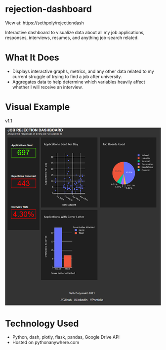 # rejection-dashboard
View at: https://sethpoly/rejectiondash

Interactive dashboard to visualize data about all my job applications, responses, interviews, resumes, and anything job-search related.

# What It Does
- Displays interactive graphs, metrics, and any other data related to my current struggle of trying to find a job after university.
- Aggregates data to help determine which variables heavily affect whether I will receive an interview.

# Visual Example
v1.1

![Preview](https://raw.githubusercontent.com/sethpoly/rejection-dashboard/main/screenshots/snip_v01.PNG) 

# Technology Used
- Python, dash, plotly, flask, pandas, Google Drive API
- Hosted on pythonanywhere.com

